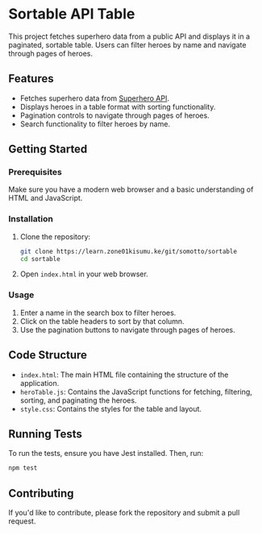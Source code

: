 # Sortable API Table

This project fetches superhero data from a public API and displays it in a paginated, sortable table. Users can filter heroes by name and navigate through pages of heroes.

## Features

- Fetches superhero data from [Superhero API](https://rawcdn.githack.com/akabab/superhero-api/0.2.0/api/all.json).
- Displays heroes in a table format with sorting functionality.
- Pagination controls to navigate through pages of heroes.
- Search functionality to filter heroes by name.

## Getting Started

### Prerequisites

Make sure you have a modern web browser and a basic understanding of HTML and JavaScript.

### Installation

1. Clone the repository:

   ```bash
   git clone https://learn.zone01kisumu.ke/git/somotto/sortable
   cd sortable
   ```

2. Open `index.html` in your web browser.

### Usage

1. Enter a name in the search box to filter heroes.
2. Click on the table headers to sort by that column.
3. Use the pagination buttons to navigate through pages of heroes.

## Code Structure

- `index.html`: The main HTML file containing the structure of the application.
- `heroTable.js`: Contains the JavaScript functions for fetching, filtering, sorting, and paginating the heroes.
- `style.css`: Contains the styles for the table and layout.

## Running Tests

To run the tests, ensure you have Jest installed. Then, run:

```bash
npm test
```

## Contributing

If you'd like to contribute, please fork the repository and submit a pull request.
